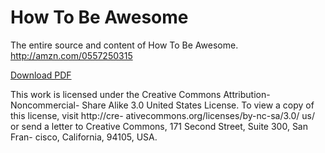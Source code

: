 How To Be Awesome
==============

The entire source and content of How To Be Awesome. http://amzn.com/0557250315

[Download PDF](https://github.com/bradp/HowToBeAwesome/blob/master/HowToBeAwesome.pdf)


This work is licensed under the Creative Commons Attribution-Noncommercial- Share Alike 3.0 United States License. To view a copy of this license, visit http://cre- ativecommons.org/licenses/by-nc-sa/3.0/ us/ or send a letter to Creative Commons, 171 Second Street, Suite 300, San Fran- cisco, California, 94105, USA.
